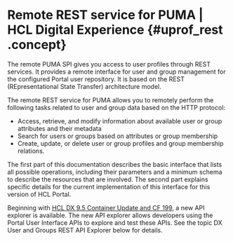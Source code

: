 # Remote REST service for PUMA \| HCL Digital Experience {#uprof_rest .concept}

The remote PUMA SPI gives you access to user profiles through REST services. It provides a remote interface for user and group management for the configured Portal user repository. It is based on the REST \(REpresentational State Transfer\) architecture model.

The remote REST service for PUMA allows you to remotely perform the following tasks related to user and group data based on the HTTP protocol:

-   Access, retrieve, and modify information about available user or group attributes and their metadata
-   Search for users or groups based on attributes or group membership
-   Create, update, or delete user or group profiles and group membership relations.

The first part of this documentation describes the basic interface that lists all possible operations, including their parameters and a minimum schema to describe the resources that are involved. The second part explains specific details for the current implementation of this interface for this version of HCL Portal.

Beginning with [HCL DX 9.5 Container Update and CF 199](../overview/new_cf_95.md), a new API explorer is available. The new API explorer allows developers using the Portal User Interface APIs to explore and test these APIs. See the topic DX User and Groups REST API Explorer below for details.

